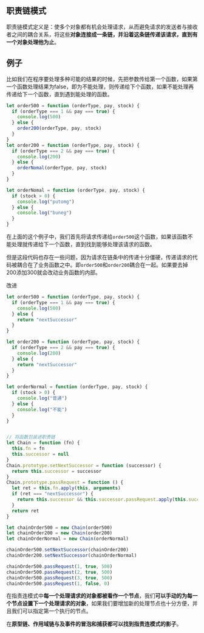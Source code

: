 ## 职责链模式

职责链模式定义是：使多个对象都有机会处理请求，从而避免请求的发送者与接收者之间的耦合关系，将这些**对象连接成一条链，并沿着这条链传递该请求，直到有一个对象处理他为止**。



## 例子

比如我们在程序要处理多种可能的结果的时候，先把参数传给第一个函数，如果第一个函数处理结果为false，即为不能处理，则传递给下个函数，如果不能处理再传递给下一个函数，直到遇到能处理的函数。

```javascript
let order500 = function (orderType, pay, stock) {
  if (orderType === 1 && pay === true) {
    console.log(500)
  } else {
    order200(orderType, pay, stock)
  }
}
let order200 = function (orderType, pay, stock) {
  if (orderType === 2 && pay === true) {
    console.log(200)
  } else {
    orderNomal(orderType, pay, stock)
  }
}

let orderNomal = function (orderType, pay, stock) {
  if (stock > 0) {
    console.log("putomg")
  } else {
    console.log("buneg")
  }
}
```

在上面的这个例子中，我们首先将请求传递给`order500`这个函数，如果该函数不能处理就传递给下一个函数，直到找到能够处理该请求的函数。

但是这段代码也存在一些问题，因为请求在链条中的传递十分僵硬，传递请求的代码被耦合在了业务函数之中。即`order500`和`order200`耦合在一起。如果要去掉200添加300就会改动业务函数的内部。

改进

```javascript
let order500 = function (orderType, pay, stock) {
  if (orderType === 1 && pay === true) {
    console.log(500)
  } else {
    return "nextSuccessor"
  }
}

let order200 = function (orderType, pay, stock) {
  if (orderType === 2 && pay === true) {
    console.log(200)
  } else {
    return "nextSuccessor"
  }
}

let orderNormal = function (orderType, pay, stock) {
  if (stock > 0) {
    console.log("普通")
  } else {
    console.log("不能")
  }
}


// 将函数包装进职责链
let Chain = function (fn) {
  this.fn = fn
  this.successor = null
}
Chain.prototype.setNextSuccessor = function (successor) {
  return this.successor = successor
}
Chain.prototype.passRequest = function () {
  let ret = this.fn.apply(this, arguments)
  if (ret === "nextSuccessor") {
    return this.successor && this.successor.passRequest.apply(this.successor, arguments)
  }
  return ret
}

let chainOrder500 = new Chain(order500)
let chainOrder200 = new Chain(order200)
let chainOrderNormal = new Chain(orderNormal)

chainOrder500.setNextSuccessor(chainOrder200)
chainOrder200.setNextSuccessor(chainOrderNormal)

chainOrder500.passRequest(1, true, 500)
chainOrder500.passRequest(2, true, 500)
chainOrder500.passRequest(3, true, 500)
chainOrder500.passRequest(1, false, 0)
```





在指责连模式中**每一个处理请求的对象都被看作一个节点**，我们**可以手动的为每一个节点设置下一个处理请求的对象**，如果我们要增加新的处理节点也十分方便，并且我们可以指定第一个执行的节点。



在**原型链、作用域链与及事件的冒泡和捕获都可以找到指责连模式的影子**。